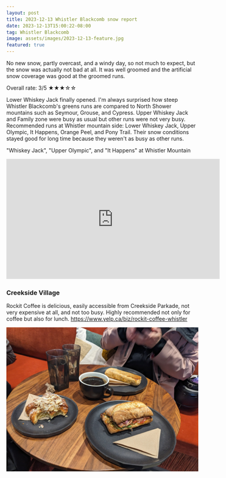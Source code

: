 ```yaml
---
layout: post
title: 2023-12-13 Whistler Blackcomb snow report
date: 2023-12-13T15:00:22-08:00
tag: Whistler Blackcomb
image: assets/images/2023-12-13-feature.jpg
featured: true
---
```


No new snow, partly overcast, and a windy day, so not much to expect, but the snow was actually not bad at all. It was well groomed and the artificial snow coverage was good at the groomed runs.

Overall rate: 3/5 ★★★☆☆

Lower Whiskey Jack finally opened. I'm always surprised how steep Whistler Blackcomb's greens runs are compared to North Shower mountains such as Seymour, Grouse, and Cypress. Upper Whiskey Jack and Family zone were busy as usual but other runs were not very busy.
Recommended runs at Whistler mountain side: Lower Whiskey Jack, Upper Olympic, It Happens, Orange Peel, and Pony Trail. Their snow conditions stayed good for long time because they weren't as busy as other runs.

"Whiskey Jack", "Upper Olympic", and "It Happens" at Whistler Mountain
<iframe width="560" height="315" src="https://www.youtube.com/embed/zKPj9YH9CcM?t=9" title="&quot;Whiskey Jack&quot;, &quot;Upper Olympic&quot;, and &quot;It Happens&quot; at Whistler Mountain" frameborder="0" allow="accelerometer; autoplay; clipboard-write; encrypted-media; gyroscope; picture-in-picture; web-share" allowfullscreen></iframe>

### Creekside Village

Rockit Coffee is delicious, easily accessible from Creekside Parkade, not very expensive at all, and not too busy. Highly recommended not only for coffee but also for lunch.
<https://www.yelp.ca/biz/rockit-coffee-whistler>

![](/assets/images/2023-12-13-rockit-coffee.jpg)
